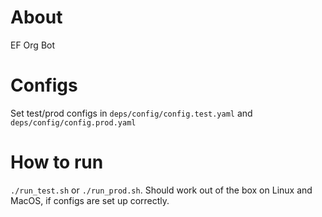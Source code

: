 # About

EF Org Bot

# Configs 

Set test/prod configs in `deps/config/config.test.yaml` and `deps/config/config.prod.yaml`

# How to run

`./run_test.sh` or `./run_prod.sh`. Should work out of the box on Linux and MacOS, if configs are set up correctly. 
